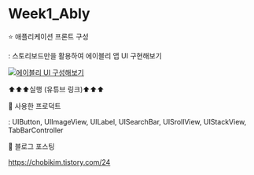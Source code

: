 # Week1_Ably

⭐️ 애플리케이션 프론트 구성

: 스토리보드만을 활용하여 에이블리 앱 UI 구현해보기
 
[![에이블리 UI 구성해보기](https://img.youtube.com/vi/adsQ0Cs6fXo/0.jpg)](https://youtu.be/adsQ0Cs6fXo?t=0s)

⬆️⬆️⬆️실행 (유튜브 링크)⬆️⬆️⬆️

📌 사용한 프로덕트

: UIButton, UIImageView, UILabel, UISearchBar, UISrollView, UIStackView, TabBarController 

📌 블로그 포스팅

https://chobikim.tistory.com/24
